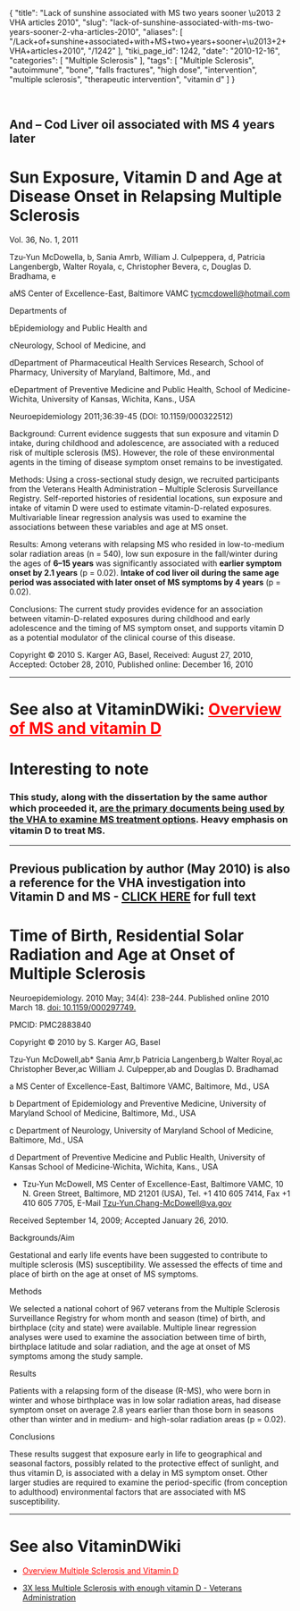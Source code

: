{
    "title": "Lack of sunshine associated with MS two years sooner \u2013 2 VHA articles 2010",
    "slug": "lack-of-sunshine-associated-with-ms-two-years-sooner-2-vha-articles-2010",
    "aliases": [
        "/Lack+of+sunshine+associated+with+MS+two+years+sooner+\u2013+2+VHA+articles+2010",
        "/1242"
    ],
    "tiki_page_id": 1242,
    "date": "2010-12-16",
    "categories": [
        "Multiple Sclerosis"
    ],
    "tags": [
        "Multiple Sclerosis",
        "autoimmune",
        "bone",
        "falls fractures",
        "high dose",
        "intervention",
        "multiple sclerosis",
        "therapeutic intervention",
        "vitamin d"
    ]
}


&nbsp;

## And – Cod Liver oil associated with MS 4 years later

# Sun Exposure, Vitamin D and Age at Disease Onset in Relapsing Multiple Sclerosis

Vol. 36, No. 1, 2011  

Tzu-Yun McDowella, b, Sania Amrb, William J. Culpeppera, d, Patricia Langenbergb, Walter Royala, c, Christopher Bevera, c, Douglas D. Bradhama, e

aMS Center of Excellence-East, Baltimore VAMC  tycmcdowell@hotmail.com

Departments of

bEpidemiology and Public Health and

cNeurology, School of Medicine, and

dDepartment of Pharmaceutical Health Services Research, School of Pharmacy, University of Maryland, Baltimore, Md., and

eDepartment of Preventive Medicine and Public Health, School of Medicine-Wichita, University of Kansas, Wichita, Kans., USA

Neuroepidemiology 2011;36:39-45 (DOI: 10.1159/000322512)

Background: Current evidence suggests that sun exposure and vitamin D intake, during childhood and adolescence, are associated with a reduced risk of multiple sclerosis (MS). However, the role of these environmental agents in the timing of disease symptom onset remains to be investigated. 

Methods: Using a cross-sectional study design, we recruited participants from the Veterans Health Administration – Multiple Sclerosis Surveillance Registry. Self-reported histories of residential locations, sun exposure and intake of vitamin D were used to estimate vitamin-D-related exposures. Multivariable linear regression analysis was used to examine the associations between these variables and age at MS onset. 

Results: Among veterans with relapsing MS who resided in low-to-medium solar radiation areas (n = 540), low sun exposure in the fall/winter during the ages of  **6–15 years**  was significantly associated with  **earlier symptom onset by 2.1 years**  (p = 0.02).  **Intake of cod liver oil during the same age period was associated with later onset of MS symptoms by 4 years**  (p = 0.02). 

Conclusions: The current study provides evidence for an association between vitamin-D-related exposures during childhood and early adolescence and the timing of MS symptom onset, and supports vitamin D as a potential modulator of the clinical course of this disease.

Copyright © 2010 S. Karger AG, Basel, Received: August 27, 2010, Accepted: October 28, 2010, Published online: December 16, 2010

- - - - - 

# See also at VitaminDWiki: <a href="/posts/overview-of-ms-and-vitamin-d" style="color: red; text-decoration: underline;" title="This link has an unknown page_id: 691">Overview of MS and vitamin D</a>

# Interesting to note

### This study, along with the dissertation by the same author which proceeded it, [are the primary documents being used by the VHA to examine MS treatment options](http://www.hsrd.research.va.gov/research/abstracts.cfm?Project_ID=2141697786). Heavy emphasis on vitamin D to treat MS.

---

## Previous publication by author (May 2010)  is also a reference for the VHA investigation into Vitamin D and MS - **[CLICK HERE](https://www.VitaminDWiki.com/tiki-download_file.php?fileId=1900) for full text** 

# Time of Birth, Residential Solar Radiation and Age at Onset of Multiple Sclerosis

Neuroepidemiology. 2010 May; 34(4): 238–244. Published online 2010 March 18. [doi: 10.1159/000297749.](https://doi.org/10.1159/000297749.)

PMCID: PMC2883840

Copyright © 2010 by S. Karger AG, Basel

Tzu-Yun McDowell,ab* Sania Amr,b Patricia Langenberg,b Walter Royal,ac Christopher Bever,ac William J. Culpepper,ab and Douglas D. Bradhamad

a MS Center of Excellence-East, Baltimore VAMC, Baltimore, Md., USA

b Department of Epidemiology and Preventive Medicine, University of Maryland School of Medicine, Baltimore, Md., USA

c Department of Neurology, University of Maryland School of Medicine, Baltimore, Md., USA

d Department of Preventive Medicine and Public Health, University of Kansas School of Medicine-Wichita, Wichita, Kans., USA

* Tzu-Yun McDowell, MS Center of Excellence-East, Baltimore VAMC, 10 N. Green Street, Baltimore, MD 21201 (USA), Tel. +1 410 605 7414, Fax +1 410 605 7705, E-Mail Tzu-Yun.Chang-McDowell@va.gov

Received September 14, 2009; Accepted January 26, 2010.

Backgrounds/Aim

Gestational and early life events have been suggested to contribute to multiple sclerosis (MS) susceptibility. We assessed the effects of time and place of birth on the age at onset of MS symptoms.

Methods

We selected a national cohort of 967 veterans from the Multiple Sclerosis Surveillance Registry for whom month and season (time) of birth, and birthplace (city and state) were available. Multiple linear regression analyses were used to examine the association between time of birth, birthplace latitude and solar radiation, and the age at onset of MS symptoms among the study sample.

Results

Patients with a relapsing form of the disease (R-MS), who were born in winter and whose birthplace was in low solar radiation areas, had disease symptom onset on average 2.8 years earlier than those born in seasons other than winter and in medium- and high-solar radiation areas (p = 0.02).

Conclusions

These results suggest that exposure early in life to geographical and seasonal factors, possibly related to the protective effect of sunlight, and thus vitamin D, is associated with a delay in MS symptom onset. Other larger studies are required to examine the period-specific (from conception to adulthood) environmental factors that are associated with MS susceptibility.

- - - - - - - - - - - - 

# See also VitaminDWiki

* <a href="/posts/overview-multiple-sclerosis-and-vitamin-d" style="color: red; text-decoration: underline;" title="This link has an unknown page_id: 691">Overview Multiple Sclerosis and Vitamin D</a>

* [3X less Multiple Sclerosis with enough vitamin D - Veterans Administration](/posts/3x-less-multiple-sclerosis-with-enough-vitamin-d-veterans-administration)